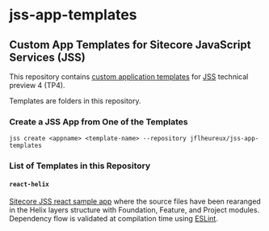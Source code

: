 # jss-app-templates

## Custom App Templates for Sitecore JavaScript Services (JSS)

This repository contains [custom application templates](https://jss.sitecore.net/docs/techniques/custom-create-templates) for [JSS](https://jss.sitecore.net/) technical preview 4 (TP4).

Templates are folders in this repository.

### Create a JSS App from One of the Templates

```
jss create <appname> <template-name> --repository jflheureux/jss-app-templates
```

### List of Templates in this Repository

#### `react-helix`

[Sitecore JSS react sample app](https://github.com/Sitecore/jss/tree/master/samples/react) where the source files have been rearanged in the Helix layers structure with Foundation, Feature, and Project modules. Dependency flow is validated at compilation time using [ESLint](https://eslint.org/).